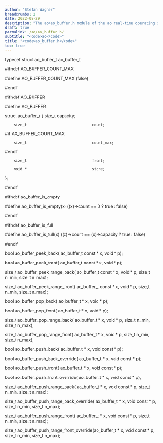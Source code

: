 ```yaml
---
author: "Stefan Wagner"
breadcrumbs: 2
date: 2022-08-29
description: "The ao/ao_buffer.h module of the ao real-time operating system."
draft: true
permalink: /ao/ao_buffer.h/ 
subtitle: "<code>ao</code>"
title: "<code>ao_buffer.h</code>"
toc: true
---
```


typedef struct  ao_buffer_t                 ao_buffer_t;

#ifndef AO_BUFFER_COUNT_MAX

#define AO_BUFFER_COUNT_MAX                 (false)

#endif

#ifndef AO_BUFFER

#define AO_BUFFER

struct  ao_buffer_t
{
        size_t                              capacity;

        size_t                              count;

#if     AO_BUFFER_COUNT_MAX

        size_t                              count_max;

#endif

        size_t                              front;

        void *                              store;
};

#endif

#ifndef ao_buffer_is_empty

#define ao_buffer_is_empty(x)               ((x)->count == 0 ? true : false)

#endif

#ifndef ao_buffer_is_full

#define ao_buffer_is_full(x)                ((x)->count == (x)->capacity ? true : false)

#endif

bool    ao_buffer_peek_back(                ao_buffer_t const * x, void * p);

bool    ao_buffer_peek_front(               ao_buffer_t const * x, void * p);

size_t  ao_buffer_peek_range_back(          ao_buffer_t const * x, void * p, size_t n_min, size_t n_max);

size_t  ao_buffer_peek_range_front(         ao_buffer_t const * x, void * p, size_t n_min, size_t n_max);

bool    ao_buffer_pop_back(                 ao_buffer_t * x, void * p);

bool    ao_buffer_pop_front(                ao_buffer_t * x, void * p);

size_t  ao_buffer_pop_range_back(           ao_buffer_t * x, void * p, size_t n_min, size_t n_max);

size_t  ao_buffer_pop_range_front(          ao_buffer_t * x, void * p, size_t n_min, size_t n_max);

bool    ao_buffer_push_back(                ao_buffer_t * x, void const * p);

bool    ao_buffer_push_back_override(       ao_buffer_t * x, void const * p);

bool    ao_buffer_push_front(               ao_buffer_t * x, void const * p);

bool    ao_buffer_push_front_override(      ao_buffer_t * x, void const * p);

size_t  ao_buffer_push_range_back(          ao_buffer_t * x, void const * p, size_t n_min, size_t n_max);

size_t  ao_buffer_push_range_back_override( ao_buffer_t * x, void const * p, size_t n_min, size_t n_max);

size_t  ao_buffer_push_range_front(         ao_buffer_t * x, void const * p, size_t n_min, size_t n_max);

size_t  ao_buffer_push_range_front_override(ao_buffer_t * x, void const * p, size_t n_min, size_t n_max);

